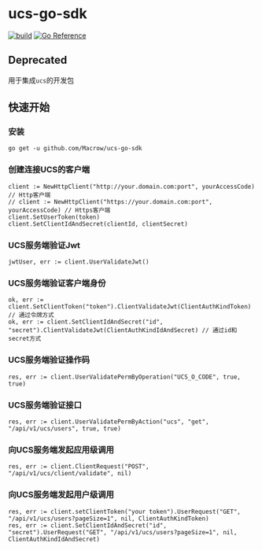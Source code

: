 # ucs-go-sdk

[![build](https://github.com/Macrow/ucs-go-sdk/actions/workflows/build.yml/badge.svg)](https://github.com/Macrow/ucs-go-sdk/actions/workflows/build.yml)
[![Go Reference](https://pkg.go.dev/badge/github.com/Macrow/ucs-go-sdk/v4.svg)](https://pkg.go.dev/github.com/Macrow/ucs-go-sdk)

## Deprecated

用于集成```ucs```的开发包

## 快速开始

### 安装
```
go get -u github.com/Macrow/ucs-go-sdk
```

### 创建连接UCS的客户端
```
client := NewHttpClient("http://your.domain.com:port", yourAccessCode) // Http客户端
// client := NewHttpClient("https://your.domain.com:port", yourAccessCode) // Https客户端
client.SetUserToken(token)
client.SetClientIdAndSecret(clientId, clientSecret)
```

### UCS服务端验证Jwt
```
jwtUser, err := client.UserValidateJwt()
```

### UCS服务端验证客户端身份
```
ok, err := client.SetClientToken("token").ClientValidateJwt(ClientAuthKindToken) // 通过令牌方式
ok, err := client.SetClientIdAndSecret("id", "secret").ClientValidateJwt(ClientAuthKindIdAndSecret) // 通过id和secret方式
```

### UCS服务端验证操作码
```
res, err := client.UserValidatePermByOperation("UCS_O_CODE", true, true)
```

### UCS服务端验证接口
```
res, err := client.UserValidatePermByAction("ucs", "get", "/api/v1/ucs/users", true, true)
```

### 向UCS服务端发起应用级调用
```
res, err := client.ClientRequest("POST", "/api/v1/ucs/client/validate", nil)
```

### 向UCS服务端发起用户级调用
```
res, err := client.setClientToken("your token").UserRequest("GET", "/api/v1/ucs/users?pageSize=1", nil, ClientAuthKindToken)
res, err := client.SetClientIdAndSecret("id", "secret").UserRequest("GET", "/api/v1/ucs/users?pageSize=1", nil, ClientAuthKindIdAndSecret)
```
